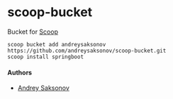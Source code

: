 # scoop-bucket
Bucket for [Scoop](http://scoop.sh/)

```
scoop bucket add andreysaksonov https://github.com/andreysaksonov/scoop-bucket.git
scoop install springboot
```

#### Authors
* [Andrey Saksonov](https://saksonov.me)
